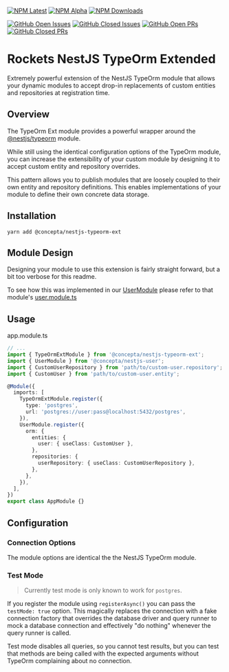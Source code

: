 [![NPM Latest](https://img.shields.io/npm/v/@concepta/nestjs-typeorm-ext)](https://www.npmjs.com/package/@concepta/nestjs-typeorm-ext)
[![NPM Alpha](https://img.shields.io/npm/v/@concepta/nestjs-typeorm-ext/alpha)](https://www.npmjs.com/package/@concepta/nestjs-nestjscontrol)
[![NPM Downloads](https://img.shields.io/npm/dw/@conceptadev/nestjs-typeorm-ext)](https://www.npmjs.com/package/@concepta/nestjs-typeorm-ext)

[![GitHub Open Issues](https://img.shields.io/github/issues/conceptadev/rockets/nestjs-typeorm-ext)](https://github.com/conceptadev/rockets/labels/nestjs-typeorm-ext)
[![GitHub Closed Issues](https://img.shields.io/github/issues-closed/conceptadev/rockets/nestjs-typeorm-ext)](https://github.com/conceptadev/rockets/labels/nestjs-typeorm-ext)
[![GitHub Open PRs](https://img.shields.io/github/issues-pr/conceptadev/rockets/nestjs-typeorm-ext)](https://github.com/conceptadev/rockets/labels/nestjs-typeorm-ext)
[![GitHub Closed PRs](https://img.shields.io/github/issues-pr-closed/conceptadev/rockets/nestjs-typeorm-ext)](https://github.com/conceptadev/rockets/labels/nestjs-typeorm-ext)

# Rockets NestJS TypeOrm Extended

Extremely powerful extension of the NestJS TypeOrm module that allows your
dynamic modules to accept drop-in replacements of custom entities
and repositories at registration time.

## Overview

The TypeOrm Ext module provides a powerful wrapper around the
[@nestjs/typeorm](https://www.npmjs.com/package/@nestjs/typeorm) module.

While still using the identical configuration options of the TypeOrm module,
you can increase the extensibility of your custom module by designing it
to accept custom entity and repository overrides.

This pattern allows you to publish modules that are loosely coupled to their
own entity and repository definitions. This enables implementations of your
module to define their own concrete data storage.

## Installation

`yarn add @concepta/nestjs-typeorm-ext`

## Module Design

Designing your module to use this extension is fairly straight forward, but a bit too verbose
for this readme.

To see how this was implemented in our
[UserModule](https://github.com/conceptadev/rockets/blob/main/packages/nestjs-user)
please refer to that module's
[user.module.ts](https://github.com/conceptadev/rockets/blob/main/packages/nestjs-user/src/user.module.ts)

## Usage

app.module.ts

```ts
// ...
import { TypeOrmExtModule } from '@concepta/nestjs-typeorm-ext';
import { UserModule } from '@concepta/nestjs-user';
import { CustomUserRepository } from 'path/to/custom-user.repository';
import { CustomUser } from 'path/to/custom-user.entity';

@Module({
  imports: [
    TypeOrmExtModule.register({
      type: 'postgres',
      url: 'postgres://user:pass@localhost:5432/postgres',
    }),
    UserModule.register({
      orm: {
        entities: {
          user: { useClass: CustomUser },
        },
        repositories: {
          userRepository: { useClass: CustomUserRepository },
        },
      },
    }),
  ],
})
export class AppModule {}
```

## Configuration

### Connection Options

The module options are identical the the NestJS TypeOrm module.

### Test Mode

> Currently test mode is only known to work for `postgres`.

If you register the module using `registerAsync()` you can pass the `testMode: true` option.
This magically replaces the connection with a fake connection factory that overrides
the database driver and query runner to mock a database connection and effectively
"do nothing" whenever the query runner is called.

Test mode disables all queries, so you cannot test results, but you can test that methods
are being called with the expected arguments without TypeOrm complaining about no connection.
